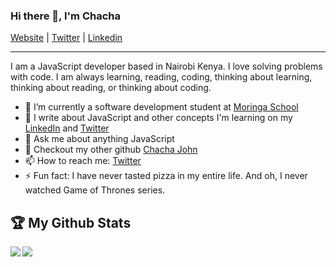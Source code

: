 ### Hi there 👋, I'm Chacha

[Website](https://chacha-john.github.io/Portfolio-Pro-Max/) |
[Twitter](https://twitter.com/rikonnect) |
[Linkedin](https://www.linkedin.com/in/rikonnect)

---

I am a JavaScript developer based in Nairobi Kenya. I love solving problems with code. I am always learning, reading, coding, thinking about learning, thinking about reading, or thinking about coding.

- 🌱 I’m currently a software development student at [Moringa School](https://www.moringaschool.co.ke)
- 📝 I write about JavaScript and other concepts I'm learning on my [LinkedIn](https://www.linkedin.com/in/rikonnect) and [Twitter](https://twitter.com/rikonnect)
- 💬 Ask me about anything JavaScript
- 👯 Checkout my other github [Chacha John](https://github.com/chacha-john)
- 📫 How to reach me: [Twitter](https://twitter.com/rikonnect)
- ⚡ Fun fact: I have never tasted pizza in my entire life. And oh, I never watched Game of Thrones series.

## :trophy: My Github Stats

<!-- [![Chacha's GitHub stats](https://github-readme-stats.vercel.app/api?username=chacha-john)](https://github.com/chacha-john/github-readme-stats) -->
<a align="left" >
  <a href="https://readme-stats-cfgj2cxdy.vercel.app/api?username=chacha-john&count_private=true&show_icons=true&theme=cobalt">
  <img  align="left" src="https://readme-stats-cfgj2cxdy.vercel.app/api?username=chacha-john&count_private=true&show_icons=true&theme=cobalt" />
</a>
<a href="https://readme-stats-cfgj2cxdy.vercel.app/api?username=chacha-john&count_private=true&show_icons=true&theme=cobalt">
  <img  align="left" src = "https://github-readme-streak-stats.herokuapp.com/?user=chacha-john&">
</a>
</a>